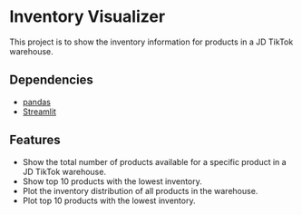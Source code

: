 # Inventory Visualizer

This project is to show the inventory information for products in a JD TikTok warehouse.

## Dependencies

- [pandas](https://pandas.pydata.org/)
- [Streamlit](https://streamlit.io/)

## Features

- Show the total number of products available for a specific product in a JD TikTok warehouse.
- Show top 10 products with the lowest inventory.
- Plot the inventory distribution of all products in the warehouse.
- Plot top 10 products with the lowest inventory.
